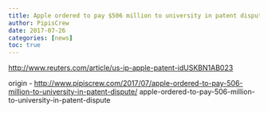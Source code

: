 ```yaml
---
title: Apple ordered to pay $506 million to university in patent dispute
author: PipisCrew
date: 2017-07-26
categories: [news]
toc: true
---
```


http://www.reuters.com/article/us-ip-apple-patent-idUSKBN1AB023

origin - http://www.pipiscrew.com/2017/07/apple-ordered-to-pay-506-million-to-university-in-patent-dispute/ apple-ordered-to-pay-506-million-to-university-in-patent-dispute